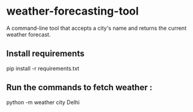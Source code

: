 # weather-forecasting-tool
A command-line tool that accepts a city's name and returns the current weather forecast.

## Install requirements
pip install -r requirements.txt

## Run the commands to fetch weather : 
python -m weather city Delhi

